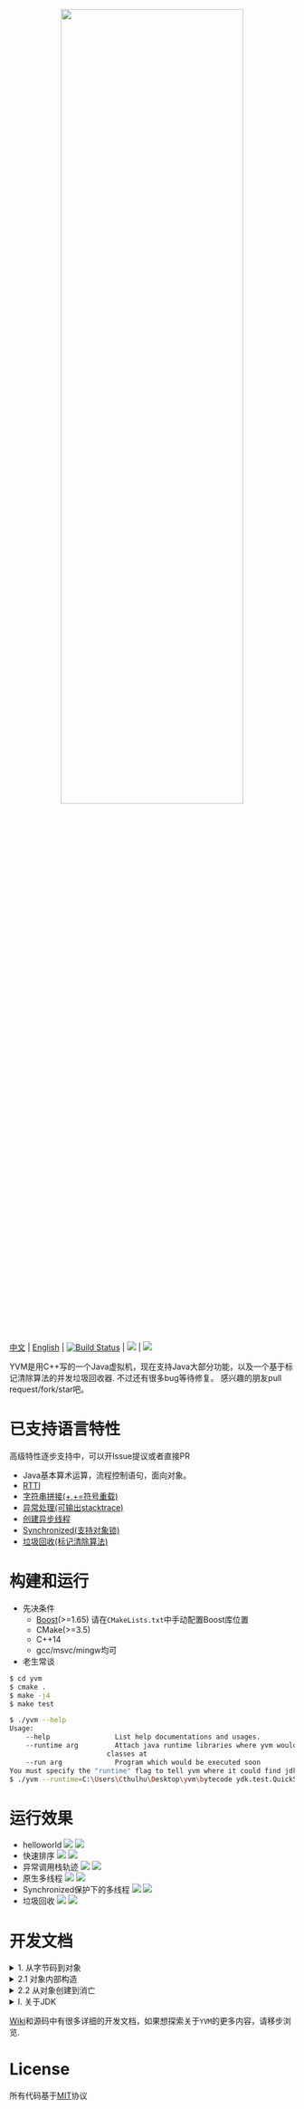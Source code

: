  <p align="center"><img height="60%" width="80%" src="./public/moonight.png"></p>

[中文](https://github.com/racaljk/yvm/blob/master/README.md) | [English](https://github.com/racaljk/yvm/blob/master/README.EN.md)
| [![Build Status](https://travis-ci.org/racaljk/yvm.svg?branch=master)](https://travis-ci.org/racaljk/yvm) | ![](https://img.shields.io/badge/compiler-MSVC2017-brightgreen.svg) | ![](https://img.shields.io/badge/compiler-gcc7.0-brightgreen.svg)

YVM是用C++写的一个Java虚拟机，现在支持Java大部分功能，以及一个基于标记清除算法的并发垃圾回收器. 不过还有很多bug等待修复。
感兴趣的朋友pull request/fork/star吧。

# 已支持语言特性
高级特性逐步支持中，可以开Issue提议或者直接PR
+ Java基本算术运算，流程控制语句，面向对象。
+ [RTTI](./javaclass/ydk/test/InstanceofTest.java)
+ [字符串拼接(+,+=符号重载)](./javaclass/ydk/test/StringConcatenation.java)
+ [异常处理(可输出stacktrace)](./javaclass/ydk/test/ThrowExceptionTest.java)
+ [创建异步线程](./javaclass/ydk/test/CreateAsyncThreadsTest.java)
+ [Synchronized(支持对象锁)](./javaclass/ydk/test/SynchronizedBlockTest.java)
+ [垃圾回收(标记清除算法)](./javaclass/ydk/test/GCTest.java)

# 构建和运行
+ 先决条件
  + [Boost](https://www.boost.org/)(>=1.65) 请在`CMakeLists.txt`中手动配置Boost库位置
  + CMake(>=3.5)
  + C++14
  + gcc/msvc/mingw均可
+ 老生常谈
```bash
$ cd yvm
$ cmake .
$ make -j4
$ make test
```
```bash
$ ./yvm --help
Usage:
    --help                List help documentations and usages.
    --runtime arg         Attach java runtime libraries where yvm would lookup 
                        classes at
    --run arg             Program which would be executed soon
You must specify the "runtime" flag to tell yvm where it could find jdk classes, and also program name is required.
$ ./yvm --runtime=C:\Users\Cthulhu\Desktop\yvm\bytecode ydk.test.QuickSort
```

# 运行效果
+ helloworld
![](./public/hw.png)
![](./public/helloworld.png)
+ 快速排序
![](./public/quicksort_java.png)
![](./public/quicksort_console.png)
+ 异常调用栈轨迹
![](./public/stj.png)
![](./public/stc.png)
+ 原生多线程
![](./public/without_synchronized_java.png)
![](./public/without_synchronized_console.png)
+ Synchronized保护下的多线程
![](./public/synchronized_java.png)
![](./public/synchronized_console.png)
+ 垃圾回收
![](./public/gc_java.png)
![](./public/gc_sampling_2.png)

# 开发文档
<details>
  <summary>1. 从字节码到对象</summary>

`MethodArea`负责管理字节码到JavaClass的完整生命周期。`MethodArea`的方法是自解释的：
```cpp
class MethodArea {
public:
    // 方法区需要从运行时目录中搜索相关的*.class文件
    MethodArea(const vector<string>& libPaths);
    ~MethodArea();

    // 查看一个类是否存在
    JavaClass* findJavaClass(const string& jcName);
    //加载jcName类
    bool loadJavaClass(const string& jcName);
    //移除jcName（该方法用于垃圾回收器）
    bool removeJavaClass(const string& jcName);
    //链接jcName类，初始化static字段
    void linkJavaClass(const string& jcName);
    //初始化jcName，初始化静态字段，调用static{}
    void initJavaClass(CodeExecution& exec, const string& jcName);

public:
    //辅助方法，如果不存在jcName则加载 
    JavaClass* loadClassIfAbsent(const string& jcName);
    //如果未链接jcName则链接
    void linkClassIfAbsent(const string& jcName);
    //如果未初始化jcName则初始化
    void initClassIfAbsent(CodeExecution& exec, const string& jcName);
}
```
假设磁盘存在一个`Test.class`文件，它会经历如下过程：

`Test.class[磁盘中]`-> `loadJavaClass("Test.class")[内存中]` -> `linkJavaClass("Test.class")`->`initJavaClass("Test.class")`

现在虚拟机就可以使用这个JavaClass创建对应的对象了：
```cpp
// yrt 是全局运行时对象，ma表示方法区模块,jheap表示堆模块
JavaClass* testClass = yrt.ma->findJavaClass("Test.class");
JObject* testInstance = yrt.jheap->createObject(*testClass);
```
</details>

<details>
<summary>2.1 对象内部构造</summary>

虚拟机执行时栈上存放的都是JObject,它的结构如下：
```cpp
struct JObject {
    std::size_t offset = 0; 
    const JavaClass* jc{}; 
};
```
`offset`唯一代表一个对象，所有在堆上面的操作都需要这个offset。`jc`指向对象的Class表示。
堆中的对象是按照<offset,fields>方式进行存放的：
```
[1]  ->  [field_a, field_b, field_c]
[2]  ->  []
[3]  ->  [field_a,field_b]
[4]  ->  [field_a]
[..] ->  [...]
```
只要我们持有offset，就可以查找/添加/删除对应的field

数组几乎和上面类似,只是多了长度，少了Class指针
```cpp
struct JArray {
    int length = 0;
    std::size_t offset = 0; 
};
[1]  ->   <3, [field_a, field_b, field_c]>
[2]  ->   <0, []>
[3]  ->   <2, [field_a,field_b]>
[4]  ->   <1, [field_a]>
[..] ->   <..,[...]>
```
</details>
<details>
<summary>2.2 从对象创建到消亡</summary>

上面提到，对象持有一个offset和jc，其中jc表示的JavaClass是由`MethodArea`负责管理的，offset则是由`JavaHeap`负责管理。`JavaHeap`提供了大量API，这里选取的是最重要的:
```cpp
class JavaHeap {
public:
    //创建对象和数组
    JObject* createObject(const JavaClass& javaClass);
    JArray* createObjectArray(const JavaClass& jc, int length);

    //获取对象字段
    auto getFieldByName(const JavaClass* jc, const string& name,
                        const string& descriptor, JObject* object);
    //设置对象字段
    void putFieldByName(const JavaClass* jc, const string& name,
                        const string& descriptor, JObject* object,
                        JType* value);
    //设置数组元素
    void putElement(const JArray& array, size_t index, JType* value);
    //获取数组元素
    auto getElement(const JArray& array, size_t index);
    
    //移除对象和数组
    void removeArray(size_t offset;
    void removeObject(size_t offset);
};
```
还是`Test.class`那个例子，假设对应的`Test.java`构造如下:
```java
public class Test{
    public int k;
    private String hello;
}
```
在第一步我们已经获取到了Test类在虚拟机中的类表示以及对象表示,现在就可以对类的字段进行操作了：
```cpp
const JavaClass* testClass = yrt.ma->findJavaClass("Test.class");
JObject* testInstance = yrt.jheap->createObject(*testClass);
//获取hello字段
JObject*  helloField = yrt.jheap->getFieldByName(testClass,"hello","Ljava/lang/String;",testInstance);
//设置k字段
yrt.jheap->putFieldByName(testClass,"k","I",testInstance);
```

</details>
<details>
<summary>Ⅰ. 关于JDK</summary>

部分JDK类是JVM运行攸关的,但由于JDK比较复杂不便于初期开发,所以这里用重写过的JDK代替,源码参见[javaclass](./javaclass)目录,可以使用`compilejava.bat`进行编译，编译后`*.class`文件位于[bytecode](./bytecode).
目前重写过的JDK类有:
+ `java.lang.String`
+ `java.lang.StringBuilder`
+ `java.lang.Throwable`
+ `java.lang.Math(::random())`
+ `java.lang.Runnable`
+ `java.lang.Thread`
+ 
</details>

[Wiki](https://github.com/racaljk/yvm/wiki)和源码中有很多详细的开发文档，如果想探索关于`YVM`的更多内容，请移步浏览.

# License
所有代码基于[MIT](./LICENSE)协议
